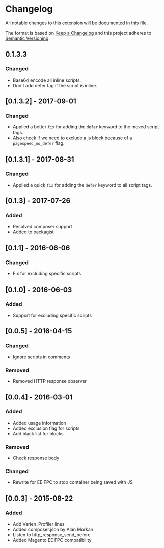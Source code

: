 # Changelog
All notable changes to this extension will be documented in this file.

The format is based on [Keep a Changelog](http://keepachangelog.com/en/1.0.0/)
and this project adheres to [Semantic Versioning](http://semver.org/spec/v2.0.0.html).

## 0.1.3.3
### Changed
- Base64 encode all inline scripts.
- Don't add defer tag if the script is inline.

## [0.1.3.2] - 2017-09-01
### Changed
- Applied a better `fix` for adding the `defer` keyword to the moved script tags.
- Also check if we need to exclude a js block because of a `pagespeed_no_defer` flag.

## [0.1.3.1] - 2017-08-31
### Changed
- Applied a quick `fix` for adding the `defer` keyword to all script tags.

## [0.1.3] - 2017-07-26
### Added
- Resolved composer support
- Added to packagist

## [0.1.1] - 2016-06-06
### Changed
- Fix for excluding specific scripts

## [0.1.0] - 2016-06-03
### Added
- Support for excluding specific scripts

## [0.0.5] - 2016-04-15
### Changed
- Ignore scripts in comments

### Removed
- Removed HTTP response observer

## [0.0.4] - 2016-03-01
### Added
- Added usage information
- Added exclusion flag for scripts
- Add black list for blocks

### Removed
- Check response body

### Changed
- Rewrite for EE FPC to stop container being saved with JS

## [0.0.3] - 2015-08-22
### Added
- Add Varien_Profiler lines
- Added composer.json by Alan Morkan
- Listen to http_response_send_before
- Added Magento EE FPC compatibility
